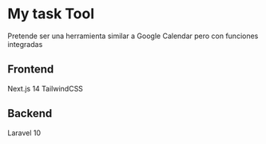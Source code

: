 # My task Tool
Pretende ser una herramienta similar a Google Calendar pero con funciones integradas

## Frontend 
Next.js 14    TailwindCSS

## Backend
Laravel 10
